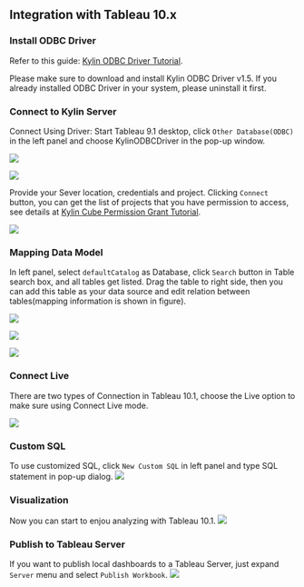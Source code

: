 ## Integration with Tableau 10.x

### Install ODBC Driver
Refer to this guide: [Kylin ODBC Driver Tutorial](driver/odbc.en.md).

Please make sure to download and install Kylin ODBC Driver v1.5. If you already installed ODBC Driver in your system, please uninstall it first.  

### Connect to Kylin Server
Connect Using Driver: Start Tableau 9.1 desktop, click `Other Database(ODBC)` in the left panel and choose KylinODBCDriver in the pop-up window. 


![](images/tableau_10/step1.PNG)

![](images/tableau_10/step2.PNG)



Provide your Sever location, credentials and project. Clicking `Connect` button, you can get the list of projects that you have permission to access, see details at [Kylin Cube Permission Grant Tutorial](./acl.html).


![](images/tableau_10/step3.PNG)

### Mapping Data Model
In left panel, select `defaultCatalog` as Database, click `Search` button in Table search box, and all tables get listed. Drag the table to right side, then you can add this table as your data source and edit relation between tables(mapping information is shown in figure).

![](images/tableau_10/step5.PNG)


![](images/tableau_10/step11.PNG)



![](images/tableau_10/step12.PNG)

### Connect Live

There are two types of Connection in Tableau 10.1, choose the Live option to make sure using Connect Live mode.

![](images/tableau_10/step9.PNG)

### Custom SQL
To use customized SQL, click `New Custom SQL` in left panel and type SQL statement in pop-up dialog.
![](images/tableau_10/step10.PNG)



### Visualization

Now you can start to enjou analyzing with Tableau 10.1.
![](images/tableau_10/step13.PNG)

### Publish to Tableau Server
If you want to publish local dashboards to a Tableau Server, just expand `Server` menu and select `Publish Workbook`.
![](images/tableau_10/step14.PNG)


